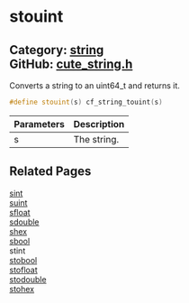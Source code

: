 [](../header.md ':include')

# stouint

Category: [string](/api_reference?id=string)  
GitHub: [cute_string.h](https://github.com/RandyGaul/cute_framework/blob/master/include/cute_string.h)  
---

Converts a string to an uint64_t and returns it.

```cpp
#define stouint(s) cf_string_touint(s)
```

Parameters | Description
--- | ---
s | The string.

## Related Pages

[sint](/string/sint.md)  
[suint](/string/suint.md)  
[sfloat](/string/sfloat.md)  
[sdouble](/string/sdouble.md)  
[shex](/string/shex.md)  
[sbool](/string/sbool.md)  
stint  
[stobool](/string/stobool.md)  
[stofloat](/string/stofloat.md)  
[stodouble](/string/stodouble.md)  
[stohex](/string/stohex.md)  
